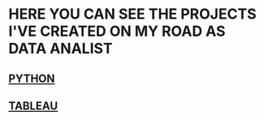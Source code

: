 # HERE YOU CAN SEE THE PROJECTS I'VE CREATED  ON MY ROAD AS DATA ANALIST

## [PYTHON](https://github.com/lilqasr/Projects/tree/main/Projects_list/Python)

## [TABLEAU](https://public.tableau.com/app/profile/lilqasr88)


